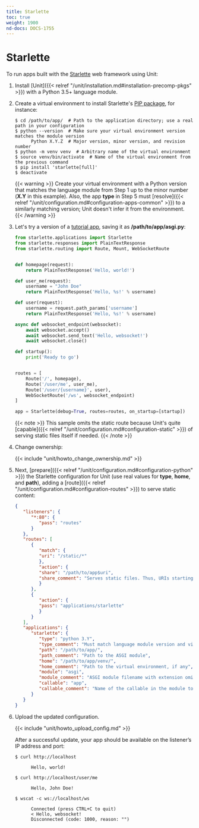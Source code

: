 ```yaml
---
title: Starlette
toc: true
weight: 1900
nd-docs: DOCS-1755
---
```


# Starlette

To run apps built with the [Starlette](https://www.starlette.io) web
framework using Unit:

1. Install [Unit]({{< relref "/unit/installation.md#installation-precomp-pkgs" >}}) with a Python 3.5+ language module.

2. Create a virtual environment to install Starlette's
   [PIP package](https://www.starlette.io/#installation), for
   instance:

   ```console
   $ cd /path/to/app/  # Path to the application directory; use a real path in your configuration
   $ python --version  # Make sure your virtual environment version matches the module version
         Python X.Y.Z  # Major version, minor version, and revision number
   $ python -m venv venv  # Arbitrary name of the virtual environment
   $ source venv/bin/activate  # Name of the virtual environment from the previous command
   $ pip install 'starlette[full]'
   $ deactivate
   ```

   {{< warning >}}
   Create your virtual environment with a Python version that matches the
   language module from Step 1 up to the minor number (**X.Y** in
   this example). Also, the app **type** in Step 5 must
   [resolve]({{< relref "/unit/configuration.md#configuration-apps-common" >}})
   to a similarly matching version; Unit doesn't infer it from the environment.
   {{< /warning >}}

3. Let's try a version of a [tutorial app](https://www.starlette.io/applications/),
   saving it as **/path/to/app/asgi.py**:

   ```python
   from starlette.applications import Starlette
   from starlette.responses import PlainTextResponse
   from starlette.routing import Route, Mount, WebSocketRoute


   def homepage(request):
       return PlainTextResponse('Hello, world!')

   def user_me(request):
       username = "John Doe"
       return PlainTextResponse('Hello, %s!' % username)

   def user(request):
       username = request.path_params['username']
       return PlainTextResponse('Hello, %s!' % username)

   async def websocket_endpoint(websocket):
       await websocket.accept()
       await websocket.send_text('Hello, websocket!')
       await websocket.close()

   def startup():
       print('Ready to go')


   routes = [
       Route('/', homepage),
       Route('/user/me', user_me),
       Route('/user/{username}', user),
       WebSocketRoute('/ws', websocket_endpoint)
   ]

   app = Starlette(debug=True, routes=routes, on_startup=[startup])
   ```

   {{< note >}}
   This sample omits the static route because Unit's quite
   [capable]({{< relref "/unit/configuration.md#configuration-static" >}})
   of serving static files itself if needed.
   {{< /note >}}

4. Change ownership:

   {{< include "unit/howto_change_ownership.md" >}}


5. Next, [prepare]({{< relref "/unit/configuration.md#configuration-python" >}}) the Starlette configuration for Unit
   (use real values for **type**, **home**, and **path**), adding a
   [route]({{< relref "/unit/configuration.md#configuration-routes" >}}) to serve static content:

   ```json
   {
      "listeners": {
         "*:80": {
            "pass": "routes"
         }
      },
      "routes": [
         {
            "match": {
            "uri": "/static/*"
            },
            "action": {
            "share": "/path/to/app$uri",
            "share_comment": "Serves static files. Thus, URIs starting with /static/ are served from /path/to/app/static/; use a real path in your configuration"
            }
         },
         {
            "action": {
            "pass": "applications/starlette"
            }
         }
      ],
      "applications": {
         "starlette": {
            "type": "python 3.Y",
            "type_comment": "Must match language module version and virtual environment version",
            "path": "/path/to/app/",
            "path_comment": "Path to the ASGI module",
            "home": "/path/to/app/venv/",
            "home_comment": "Path to the virtual environment, if any",
            "module": "asgi",
            "module_comment": "ASGI module filename with extension omitted",
            "callable": "app",
            "callable_comment": "Name of the callable in the module to run"
         }
      }
   }
   ```

6. Upload the updated configuration.

   {{< include "unit/howto_upload_config.md" >}}

   After a successful update, your app should be available on the listener’s IP
   address and port:

   ```console
   $ curl http://localhost

         Hello, world!
   ```

   ```console
   $ curl http://localhost/user/me

         Hello, John Doe!
   ```

   ```console
   $ wscat -c ws://localhost/ws

         Connected (press CTRL+C to quit)
         < Hello, websocket!
         Disconnected (code: 1000, reason: "")
   ```

